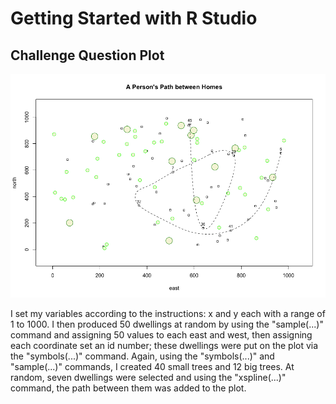 # Getting Started with R Studio

## Challenge Question Plot

![](challenge_question_plot_W1.png)

I set my variables according to the instructions: x and y each with a range of 1 to 1000. I then produced 50 dwellings at random by using the "sample(...)" command and assigning 50 values to each east and west, then assigning each coordinate set an id number; these dwellings were put on the plot via the "symbols(...)" command. Again, using the "symbols(...)" and "sample(...)" commands, I created 40 small trees and 12 big trees. At random, seven dwellings were selected and using the "xspline(...)" command, the path between them was added to the plot.
